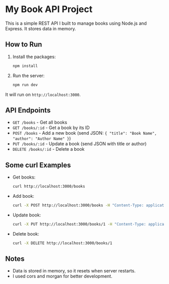 # My Book API Project

This is a simple REST API I built to manage books using Node.js and Express. It stores data in memory.

## How to Run

1. Install the packages:
   ```bash
   npm install
   ```

2. Run the server:
   ```bash
   npm run dev
   ```

It will run on `http://localhost:3000`.

## API Endpoints

- `GET /books` - Get all books
- `GET /books/:id` - Get a book by its ID
- `POST /books` - Add a new book (send JSON: `{ "title": "Book Name", "author": "Author Name" }`)
- `PUT /books/:id` - Update a book (send JSON with title or author)
- `DELETE /books/:id` - Delete a book

## Some curl Examples

- Get books:
  ```bash
  curl http://localhost:3000/books
  ```

- Add book:
  ```bash
  curl -X POST http://localhost:3000/books -H "Content-Type: application/json" -d '{"title":"Harry Potter","author":"J.K. Rowling"}'
  ```

- Update book:
  ```bash
  curl -X PUT http://localhost:3000/books/1 -H "Content-Type: application/json" -d '{"title":"New Title"}'
  ```

- Delete book:
  ```bash
  curl -X DELETE http://localhost:3000/books/1
  ```

## Notes
- Data is stored in memory, so it resets when server restarts.
- I used cors and morgan for better development.
